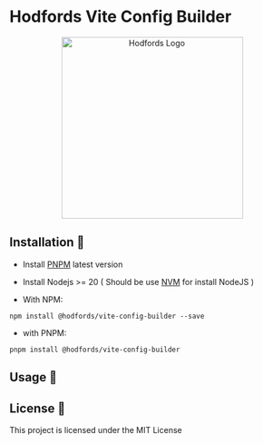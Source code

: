 # Hodfords Vite Config Builder

<p align="center">
  <a href="http://opensource.hodfords.uk" target="blank"><img src="https://opensource.hodfords.uk/img/logo.svg" width="320" alt="Hodfords Logo" /></a>
</p>

## Installation 🤖

* Install [PNPM](https://pnpm.io/) latest version
* Install Nodejs >= 20 ( Should be use [NVM](https://github.com/nvm-sh/nvm) for install NodeJS )

* With NPM:
```
npm install @hodfords/vite-config-builder --save
```

* with PNPM:
```
pnpm install @hodfords/vite-config-builder
```

## Usage 🚀

## License 📝

This project is licensed under the MIT License

